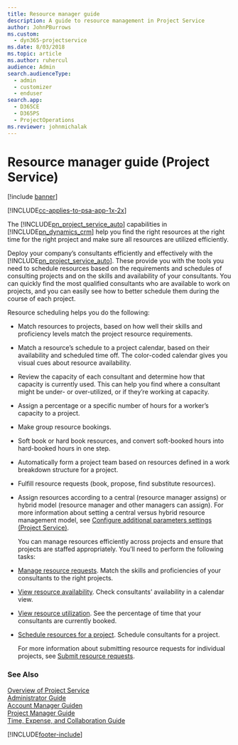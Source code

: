 ```yaml
---
title: Resource manager guide
description: A guide to resource management in Project Service
author: JohnPBurrows
ms.custom: 
  - dyn365-projectservice
ms.date: 8/03/2018
ms.topic: article
ms.author: ruhercul
audience: Admin
search.audienceType: 
  - admin
  - customizer
  - enduser
search.app: 
  - D365CE
  - D365PS
  - ProjectOperations
ms.reviewer: johnmichalak
---
```

# Resource manager guide (Project Service)

[!include [banner](../includes/psa-now-project-operations.md)]

[!INCLUDE[cc-applies-to-psa-app-1x-2x](../includes/cc-applies-to-psa-app-1x-2x.md)]

The [!INCLUDE[pn_project_service_auto](../includes/pn-project-service-auto.md)] capabilities in [!INCLUDE[pn_dynamics_crm](../includes/pn-dynamics-crm.md)] help you find the right resources at the right time for the right project and make sure all resources are utilized efficiently.  
  
 Deploy your company’s consultants efficiently and effectively with the [!INCLUDE[pn_project_service_auto](../includes/pn-project-service-auto.md)]. These provide you with the tools you need to schedule resources based on the requirements and schedules of consulting projects and on the skills and availability of your consultants. You can quickly find the most qualified consultants who are available to work on projects, and you can easily see how to better schedule them during the course of each project.  
  
 Resource scheduling helps you do the following:  
  
- Match resources to projects, based on how well their skills and proficiency levels match the project resource requirements.  
  
- Match a resource’s schedule to a project calendar, based on their availability and scheduled time off. The color-coded calendar gives you visual cues about resource availability.  
  
- Review the capacity of each consultant and determine how that capacity is currently used. This can help you find where a consultant might be under- or over-utilized, or if they’re working at capacity.  
  
- Assign a percentage or a specific number of hours for a worker’s capacity to a project.  
  
- Make group resource bookings.  
  
- Soft book or hard book resources, and convert soft-booked hours into hard-booked hours in one step.  
  
- Automatically form a project team based on resources defined in a work breakdown structure for a project.  
  
- Fulfill resource requests (book, propose, find substitute resources).  
  
- Assign resources according to a central (resource manager assigns) or hybrid model (resource manager and other managers can assign). For more information about setting a central versus hybrid resource management model, see [Configure additional parameters settings (Project Service)](../psa/configure-additional-parameters-settings.md).  
  
  You can manage resources efficiently across projects and ensure that projects are staffed appropriately. You’ll need to perform the following tasks:  
  
- [Manage resource requests](../psa/manage-resource-requests.md). Match the skills and proficiencies of your consultants to the right projects.  
  
- [View resource availability](../psa/view-resource-availability.md). Check consultants’ availability in a calendar view.  
  
- [View resource utilization](../psa/view-resource-utilization.md). See the percentage of time that your consultants are currently booked.  
  
- [Schedule resources for a project](../psa/schedule-resources-project.md). Schedule consultants for a project.  
  
  For more information about submitting resource requests for individual projects, see [Submit resource requests](../psa/submit-resource-requests.md).  
  
### See Also  
 [Overview of Project Service](../psa/overview.md)   
 [Administrator Guide](../psa/admin-guide.md)   
 [Account Manager Guiden](../psa/account-manager-guide.md)   
 [Project Manager Guide](../psa/project-manager-guide.md)   
 [Time, Expense, and Collaboration Guide](../psa/time-expense-collaboration-guide.md)


[!INCLUDE[footer-include](../includes/footer-banner.md)]

